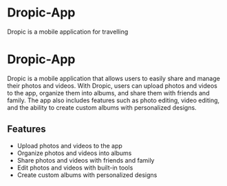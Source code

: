 # Dropic-App
Dropic is a mobile application for travelling








# Dropic-App
Dropic is a mobile application that allows users to easily share and manage their photos and videos. With Dropic, users can upload photos and videos to the app, organize them into albums, and share them with friends and family. The app also includes features such as photo editing, video editing, and the ability to create custom albums with personalized designs.

## Features

* Upload photos and videos to the app
* Organize photos and videos into albums
* Share photos and videos with friends and family
* Edit photos and videos with built-in tools
* Create custom albums with personalized designs
